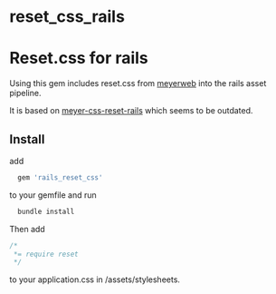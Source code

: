 reset_css_rails
===============

# Reset.css for rails

Using this gem includes reset.css from [meyerweb](http://meyerweb.com/eric/tools/css/reset/reset.css) into the rails asset pipeline.

It is based on [meyer-css-reset-rails](https://github.com/samuelpismel/meyer-css-reset-rails) which seems to be outdated.

## Install

add

```ruby
  gem 'rails_reset_css'
```
to your gemfile and run

```ruby
  bundle install
```
Then add

```css
/*
 *= require reset
 */
```

to your application.css in /assets/stylesheets.


